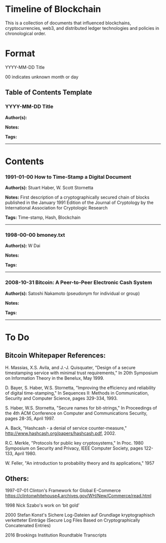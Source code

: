# Timeline of Blockchain
This is a collection of documents that influenced blockchains, cryptocurrencies, web3, and distributed ledger technologies and policies in chronological order.

# Format
YYYY-MM-DD Title

00 indicates unknown month or day

## Table of Contents Template
### YYYY-MM-DD Title

**Author(s):** 

**Notes:** 

**Tags:**

---
# Contents
### 1991-01-00 How to Time-Stamp a Digital Document

**Author(s):**  Stuart Haber, W. Scott Stornetta

**Notes:** First description of a cryptographically secured chain of blocks published in the January 1991 Edition of the Journal of Cryptology by the International Association for Cryptologic Research

**Tags:** Time-stamp, Hash, Blockchain

---
### 1998-00-00 bmoney.txt

**Author(s):** W Dai

**Notes:**

**Tags:**

---
### 2008-10-31 Bitcoin: A Peer-to-Peer Electronic Cash System

**Author(s):** Satoshi Nakamoto (pseudonym for individual or group)

**Notes:**

**Tags:**

---

# To Do
## Bitcoin Whitepaper References:
H. Massias, X.S. Avila, and J.-J. Quisquater, "Design of a secure timestamping service with minimal trust requirements," In 20th Symposium on Information Theory in the Benelux, May 1999. 

D. Bayer, S. Haber, W.S. Stornetta, "Improving the efficiency and reliability of digital time-stamping," In Sequences II: Methods in Communication, Security and Computer Science, pages 329-334, 1993.

S. Haber, W.S. Stornetta, "Secure names for bit-strings," In Proceedings of the 4th ACM Conference on Computer and Communications Security, pages 28-35, April 1997.

A. Back, "Hashcash - a denial of service counter-measure," http://www.hashcash.org/papers/hashcash.pdf, 2002. 

R.C. Merkle, "Protocols for public key cryptosystems," In Proc. 1980 Symposium on Security and Privacy, IEEE Computer Society, pages 122-133, April 1980. 

W. Feller, "An introduction to probability theory and its applications," 1957

## Others:
1997-07-01 Clinton's Framework for Global E-Commerce https://clintonwhitehouse4.archives.gov/WH/New/Commerce/read.html

1998 Nick Szabo's work on ‘bit gold’

2000 Stefan Konst's Sichere Log-Dateien auf Grundlage kryptographisch verketteter Einträge (Secure Log Files Based on Cryptographically Concatenated Entries)

2016 Brookings Institution Roundtable Transcripts

